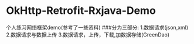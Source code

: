 # OkHttp-Retrofit-Rxjava-Demo
个人练习网络框架demo(参考了一些资料)
###分为三部分:
    1.数据请求(json,xml)
    2.数据请求与数据上传
    3.数据请求，上传，下载,加数据存储(GreenDao)
 
